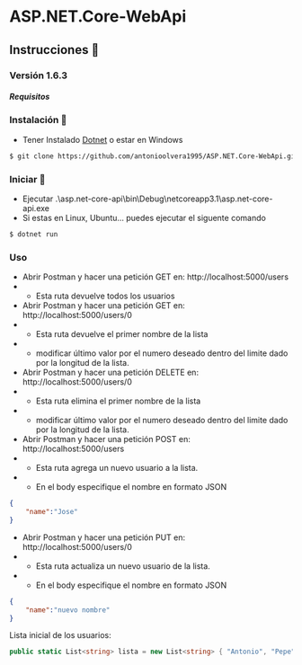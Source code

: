 ﻿# ASP.NET.Core-WebApi
## Instrucciones 📖
### Versión 1.6.3
##### Requisitos 
### Instalación 🔨
- Tener Instalado [Dotnet](https://dotnet.microsoft.com/download/dotnet/5.0) o estar en Windows
```sh
$ git clone https://github.com/antonioolvera1995/ASP.NET.Core-WebApi.git
```
### Iniciar 🚀
- Ejecutar .\asp.net-core-api\bin\Debug\netcoreapp3.1\asp.net-core-api.exe
- Si estas en Linux, Ubuntu... puedes ejecutar el siguente comando 
```sh
$ dotnet run 
```
### Uso
- Abrir Postman y hacer una petición GET en:  http://localhost:5000/users
- - Esta ruta devuelve todos los usuarios
- Abrir Postman y hacer una petición GET en:  http://localhost:5000/users/0
- - Esta ruta devuelve el primer nombre de la lista
- - modificar último valor por el numero deseado dentro del limite dado por la longitud de la lista.
- Abrir Postman y hacer una petición DELETE en:  http://localhost:5000/users/0
- - Esta ruta elimina el primer nombre de la lista
- - modificar último valor por el numero deseado dentro del limite dado por la longitud de la lista.
- Abrir Postman y hacer una petición POST en:  http://localhost:5000/users
- - Esta ruta agrega un nuevo usuario a la lista.
- - En el body especifique el nombre en formato JSON
```json
{
    "name":"Jose"
}
```
- Abrir Postman y hacer una petición PUT en:  http://localhost:5000/users/0
- - Esta ruta actualiza un nuevo usuario de la lista.
- - En el body especifique el nombre en formato JSON
```json
{
    "name":"nuevo nombre"
}
```
Lista inicial de los usuarios:
```cs
public static List<string> lista = new List<string> { "Antonio", "Pepe", "Juan", "Vicente", "Victor", "Pedro" };
```

